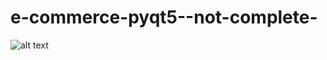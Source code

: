 # e-commerce-pyqt5--not-complete-

![alt text](https://i.ibb.co/5kZQpn0/Screenshot-2021-06-19-172259.png)
